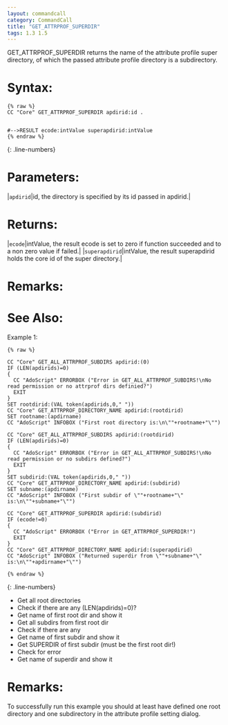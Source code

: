 ```yaml
---
layout: commandcall
category: CommandCall
title: "GET_ATTRPROF_SUPERDIR"
tags: 1.3 1.5
---
```


GET_ATTRPROF_SUPERDIR returns the name of the attribute profile super directory, of which the passed attribute profile directory is a subdirectory.

# Syntax:  

```adoscript
{% raw %}
CC "Core" GET_ATTRPROF_SUPERDIR apdirid:id .


#-->RESULT ecode:intValue superapdirid:intValue
{% endraw %}
```
{: .line-numbers}

# Parameters:  

|`apdirid`|id, the directory is specified by its id passed in apdirid.|

# Returns:  

|`ecode`|intValue, the result ecode is set to zero if function succeeded and to a non zero value if failed.|
|`superapdirid`|intValue, the result superapdirid holds the core id of the super directory.|

# Remarks:



# See Also:  



Example 1:

```adoscript
{% raw %}

CC "Core" GET_ALL_ATTRPROF_SUBDIRS apdirid:(0)
IF (LEN(apdirids)=0)
{
  CC "AdoScript" ERRORBOX ("Error in GET_ALL_ATTRPROF_SUBDIRS!\nNo read permission or no attrprof dirs definied?")
  EXIT
}
SET rootdirid:(VAL token(apdirids,0," "))
CC "Core" GET_ATTRPROF_DIRECTORY_NAME apdirid:(rootdirid)
SET rootname:(apdirname)
CC "AdoScript" INFOBOX ("First root directory is:\n\""+rootname+"\"")

CC "Core" GET_ALL_ATTRPROF_SUBDIRS apdirid:(rootdirid)
IF (LEN(apdirids)=0)
{
  CC "AdoScript" ERRORBOX ("Error in GET_ALL_ATTRPROF_SUBDIRS!\nNo read permission or no subdirs defined?")
  EXIT
}
SET subdirid:(VAL token(apdirids,0," "))
CC "Core" GET_ATTRPROF_DIRECTORY_NAME apdirid:(subdirid)
SET subname:(apdirname)
CC "AdoScript" INFOBOX ("First subdir of \""+rootname+"\" is:\n\""+subname+"\"")

CC "Core" GET_ATTRPROF_SUPERDIR apdirid:(subdirid)
IF (ecode!=0)
{
  CC "AdoScript" ERRORBOX ("Error in GET_ATTRPROF_SUPERDIR!")
  EXIT
}
CC "Core" GET_ATTRPROF_DIRECTORY_NAME apdirid:(superapdirid)
CC "AdoScript" INFOBOX ("Returned superdir from \""+subname+"\" is:\n\""+apdirname+"\"")

{% endraw %}
```
{: .line-numbers}
- Get all root directories  
- Check if there are any (LEN(apdirids)=0)?  
- Get name of first root dir and show it  
- Get all subdirs from first root dir  
- Check if there are any  
- Get name of first subdir and show it  
- Get SUPERDIR of first subdir (must be the first root dir!)  
- Check for error  
- Get name of superdir and show it

# Remarks:  
To successfully run this example you should at least have defined one root directory and one subdirectory in the attribute profile setting dialog.  
